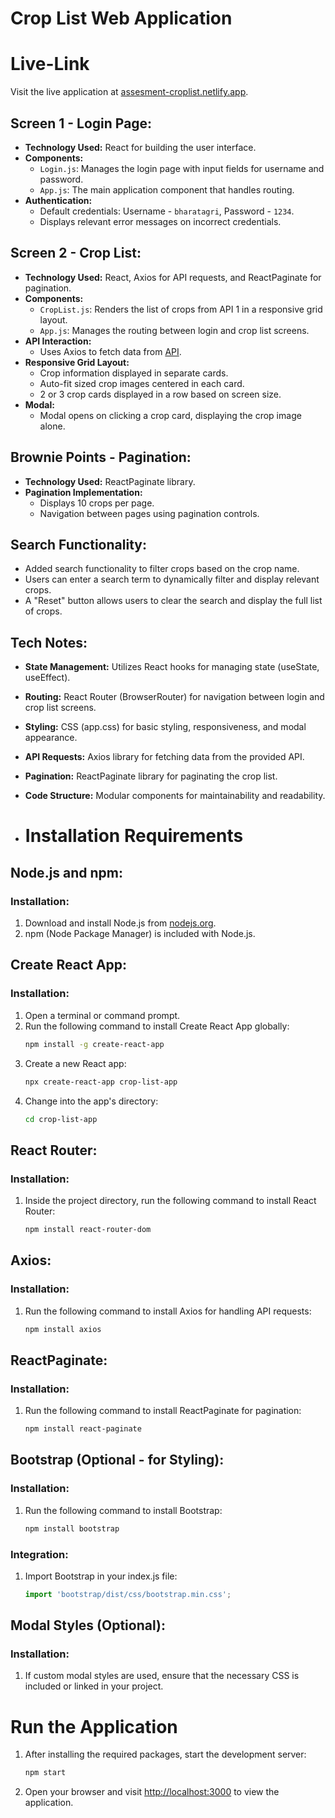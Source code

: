 # Crop List Web Application

# Live-Link

Visit the live application at [assesment-croplist.netlify.app](https://assesment-croplist.netlify.app).

## Screen 1 - Login Page:

- **Technology Used:** React for building the user interface.
- **Components:**
  - `Login.js`: Manages the login page with input fields for username and password.
  - `App.js`: The main application component that handles routing.
- **Authentication:**
  - Default credentials: Username - `bharatagri`, Password - `1234`.
  - Displays relevant error messages on incorrect credentials.

## Screen 2 - Crop List:

- **Technology Used:** React, Axios for API requests, and ReactPaginate for pagination.
- **Components:**
  - `CropList.js`: Renders the list of crops from API 1 in a responsive grid layout.
  - `App.js`: Manages the routing between login and crop list screens.
- **API Interaction:**
  - Uses Axios to fetch data from [API](https://api-cache-test.leanagri.com/pop/pop_list/en/64/pop_list.json).
- **Responsive Grid Layout:**
  - Crop information displayed in separate cards.
  - Auto-fit sized crop images centered in each card.
  - 2 or 3 crop cards displayed in a row based on screen size.
- **Modal:**
  - Modal opens on clicking a crop card, displaying the crop image alone.

## Brownie Points - Pagination:

- **Technology Used:** ReactPaginate library.
- **Pagination Implementation:**
  - Displays 10 crops per page.
  - Navigation between pages using pagination controls.

## Search Functionality:

- Added search functionality to filter crops based on the crop name.
- Users can enter a search term to dynamically filter and display relevant crops.
- A "Reset" button allows users to clear the search and display the full list of crops.

## Tech Notes:

- **State Management:** Utilizes React hooks for managing state (useState, useEffect).
- **Routing:** React Router (BrowserRouter) for navigation between login and crop list screens.
- **Styling:** CSS (app.css) for basic styling, responsiveness, and modal appearance.
- **API Requests:** Axios library for fetching data from the provided API.
- **Pagination:** ReactPaginate library for paginating the crop list.
- **Code Structure:** Modular components for maintainability and readability.

- # Installation Requirements

## Node.js and npm:

### Installation:
1. Download and install Node.js from [nodejs.org](https://nodejs.org/).
2. npm (Node Package Manager) is included with Node.js.

## Create React App:

### Installation:
1. Open a terminal or command prompt.
2. Run the following command to install Create React App globally:
    ```bash
    npm install -g create-react-app
    ```
3. Create a new React app:
    ```bash
    npx create-react-app crop-list-app
    ```
4. Change into the app's directory:
    ```bash
    cd crop-list-app
    ```

## React Router:

### Installation:
1. Inside the project directory, run the following command to install React Router:
    ```bash
    npm install react-router-dom
    ```

## Axios:

### Installation:
1. Run the following command to install Axios for handling API requests:
    ```bash
    npm install axios
    ```

## ReactPaginate:

### Installation:
1. Run the following command to install ReactPaginate for pagination:
    ```bash
    npm install react-paginate
    ```

## Bootstrap (Optional - for Styling):

### Installation:
1. Run the following command to install Bootstrap:
    ```bash
    npm install bootstrap
    ```
   
### Integration:
1. Import Bootstrap in your index.js file:
    ```jsx
    import 'bootstrap/dist/css/bootstrap.min.css';
    ```

## Modal Styles (Optional):

### Installation:
1. If custom modal styles are used, ensure that the necessary CSS is included or linked in your project.

# Run the Application

1. After installing the required packages, start the development server:
    ```bash
    npm start
    ```
2. Open your browser and visit [http://localhost:3000](http://localhost:3000) to view the application.

